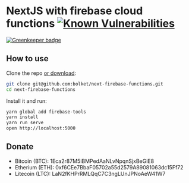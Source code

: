 # NextJS with firebase cloud functions [![Known Vulnerabilities](https://snyk.io/test/github/bolket/next-firebase-functions/badge.svg?targetFile=src%2Ffunctions%2Fpackage.json)](https://snyk.io/test/github/bolket/next-firebase-functions?targetFile=src%2Ffunctions%2Fpackage.json)

[![Greenkeeper badge](https://badges.greenkeeper.io/Bolket/next-firebase-functions.svg)](https://greenkeeper.io/)

## How to use

Clone the repo [or download](https://github.com/bolket/next-firebase-functions/archive/master.zip):

```bash
git clone git@github.com:bolket/next-firebase-functions.git
cd next-firebase-functions
```

Install it and run:

```bash
yarn global add firebase-tools
yarn install
yarn run serve
open http://localhost:5000
```

Donate
------

* Bitcoin (BTC): 1Eca2r87M5iBMPedAaNLvNpqnSjxBeGiE8
* Etherium (ETH): 0xf6CEe7BbaF05702a55d2579A89081063dc15Ff72
* Litecoin (LTC): LaN2fKHPrRMLQqC7C3ngLUnJPNoAeW41W7
